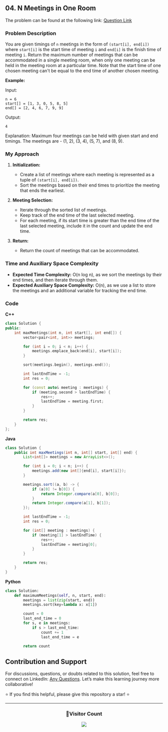 ## 04. N Meetings in One Room

The problem can be found at the following link: [Question Link](https://www.geeksforgeeks.org/problems/n-meetings-in-one-room-1587115620/1)

### Problem Description

You are given timings of `n` meetings in the form of `(start[i], end[i])` where `start[i]` is the start time of meeting `i` and `end[i]` is the finish time of meeting `i`. Return the maximum number of meetings that can be accommodated in a single meeting room, when only one meeting can be held in the meeting room at a particular time. Note that the start time of one chosen meeting can't be equal to the end time of another chosen meeting.

**Example:**

Input:
```
n = 6
start[] = [1, 3, 0, 5, 8, 5]
end[] = [2, 4, 6, 7, 9, 9]
```
Output:
```
4
```
Explanation:
Maximum four meetings can be held with given start and end timings. The meetings are - (1, 2), (3, 4), (5, 7), and (8, 9).

### My Approach

1. **Initialization:**
   - Create a list of meetings where each meeting is represented as a tuple of `(start[i], end[i])`.
   - Sort the meetings based on their end times to prioritize the meeting that ends the earliest.

2. **Meeting Selection:**
   - Iterate through the sorted list of meetings.
   - Keep track of the end time of the last selected meeting.
   - For each meeting, if its start time is greater than the end time of the last selected meeting, include it in the count and update the end time.

3. **Return:**
   - Return the count of meetings that can be accommodated.

### Time and Auxiliary Space Complexity

- **Expected Time Complexity:** O(n log n), as we sort the meetings by their end times, and then iterate through them.
- **Expected Auxiliary Space Complexity:** O(n), as we use a list to store the meetings and an additional variable for tracking the end time.

### Code

**C++**
```cpp
class Solution {
public:
    int maxMeetings(int n, int start[], int end[]) {
        vector<pair<int, int>> meetings;

        for (int i = 0; i < n; i++) {
            meetings.emplace_back(end[i], start[i]);
        }

        sort(meetings.begin(), meetings.end());

        int lastEndTime = -1;
        int res = 0;

        for (const auto& meeting : meetings) {
            if (meeting.second > lastEndTime) {
                res++;
                lastEndTime = meeting.first;
            }
        }

        return res;
    }
};
```

**Java**
```java
class Solution {
    public int maxMeetings(int n, int[] start, int[] end) {
        List<int[]> meetings = new ArrayList<>();

        for (int i = 0; i < n; i++) {
            meetings.add(new int[]{end[i], start[i]});
        }

        meetings.sort((a, b) -> {
            if (a[0] != b[0]) {
                return Integer.compare(a[0], b[0]);
            }
            return Integer.compare(a[1], b[1]);
        });

        int lastEndTime = -1;
        int res = 0;

        for (int[] meeting : meetings) {
            if (meeting[1] > lastEndTime) {
                res++;
                lastEndTime = meeting[0];
            }
        }

        return res;
    }
}
```

**Python**
```python
class Solution:
    def maximumMeetings(self, n, start, end):
        meetings = list(zip(start, end))
        meetings.sort(key=lambda x: x[1])

        count = 0
        last_end_time = 0
        for s, e in meetings:
            if s > last_end_time:
                count += 1
                last_end_time = e

        return count
```

## Contribution and Support

For discussions, questions, or doubts related to this solution, feel free to connect on LinkedIn: [Any Questions](https://www.linkedin.com/in/het-patel-8b110525a/). Let’s make this learning journey more collaborative!

⭐ If you find this helpful, please give this repository a star! ⭐

---

<div align="center">
  <h3><b>📍Visitor Count</b></h3>
</div>

<p align="center">
  <img src="https://profile-counter.glitch.me/Hunterdii/count.svg" />
</p>
